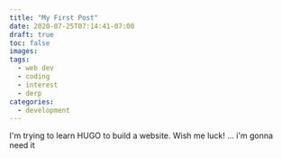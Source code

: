 ```yaml
---
title: "My First Post"
date: 2020-07-25T07:14:41-07:00
draft: true
toc: false
images: 
tags: 
  - web dev
  - coding
  - interest
  - derp
categories:
  - development
---
```


I'm trying to learn HUGO to build a website. Wish me luck! ... i'm gonna need it